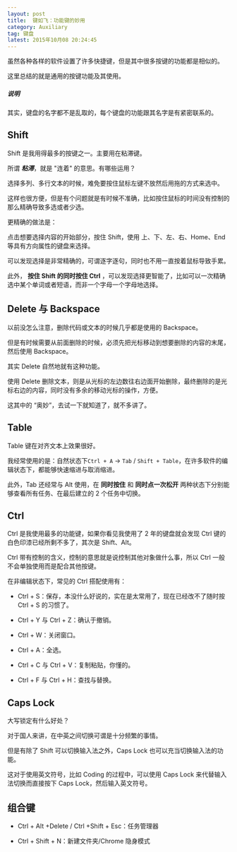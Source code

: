 ```yaml
---
layout: post
title:  键如飞：功能键的妙用
category: Auxiliary
tag: 键盘
latest: 2015年10月08 20:24:45
---
```


虽然各种各样的软件设置了许多快捷键，但是其中很多按键的功能都是相似的。

这里总结的就是通用的按键功能及其使用。

##### **说明**

其实，键盘的名字都不是乱取的，每个键盘的功能跟其名字是有紧密联系的。

Shift
-

Shift 是我用得最多的按键之一。主要用在粘滞键。

所谓 ***粘滞***，就是 "连着" 的意思。有哪些运用？

选择多列、多行文本的时候，难免要按住鼠标左键不放然后用拖的方式来选中。

这样也很方便，但是有个问题就是有时候不准确，比如按住鼠标的时间没有控制的那么精确导致多选或者少选。

更精确的做法是：

点击想要选择内容的开始部分，按住 Shift，使用 上、下、左、右、Home、End 等具有方向属性的键盘来选择。

可以发现选择是非常精确的，可谓逐字逐句，同时也不用一直按着鼠标导致手累。

此外， **按住 Shift 的同时按住 Ctrl** ，可以发现选择更智能了，比如可以一次精确选中某个单词或者短语，而非一个字母一个字母地选择。


Delete 与 Backspace
-

以前没怎么注意，删除代码或文本的时候几乎都是使用的 Backspace。

但是有时候需要从前面删除的时候，必须先把光标移动到想要删除的内容的末尾，然后使用 Backspace。

其实 Delete 自然地就有这种功能。

使用 Delete 删除文本，则是从光标的左边数往右边面开始删除，最终删除的是光标右边的内容，同时没有多余的移动光标的操作，方便。

这其中的 “奥妙”，去试一下就知道了，就不多讲了。

Table
-

Table 键在对齐文本上效果很好。

我经常使用的是：自然状态下`Ctrl + A`  -> `Tab` / `Shift + Table`，在许多软件的编辑状态下，都能够快速缩进与取消缩进。

此外，Tab 还经常与 Alt 使用，在 **同时按住** 和 **同时点一次松开** 两种状态下分别能够查看所有任务、在最后建立的 2 个任务中切换。

Ctrl
-

Ctrl 是我使用最多的功能键，如果你看见我使用了 2 年的键盘就会发现 Ctrl 键的白色印漆已经所剩不多了，其次是 Shift、Alt。

Ctrl 带有控制的含义，控制的意思就是说控制其他对象做什么事，所以 Ctrl 一般不会单独使用而是配合其他按键。

在非编辑状态下，常见的 Ctrl 搭配使用有：

+ Ctrl + S：保存，本没什么好说的，实在是太常用了，现在已经改不了随时按 Ctrl + S 的习惯了。

+ Ctrl + Y 与 Ctrl + Z：确认于撤销。

+ Ctrl + W：关闭窗口。

+ Ctrl + A：全选。

+ Ctrl + C 与 Ctrl + V：复制粘贴，你懂的。

+ Ctrl + F 与 Ctrl + H：查找与替换。

Caps Lock
-

大写锁定有什么好处？

对于国人来讲，在中英之间切换可谓是十分频繁的事情。

但是有除了 Shift 可以切换输入法之外，Caps Lock 也可以充当切换输入法的功能。

这对于使用英文符号，比如 Coding 的过程中，可以使用 Caps Lock 来代替输入法切换而直接按下 Caps Lock，然后输入英文符号。

组合键
-

+ Ctrl + Alt +Delete / Ctrl +Shift + Esc：任务管理器

+ Ctrl  + Shift + N：新建文件夹/Chrome 隐身模式
